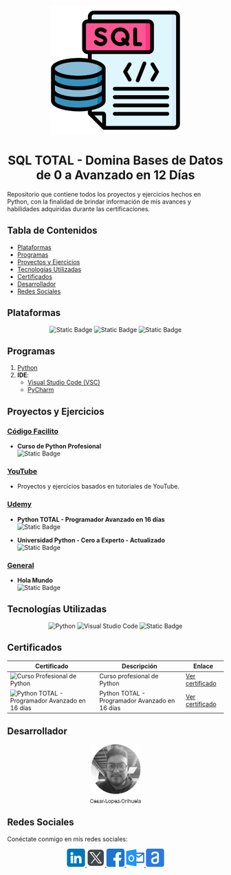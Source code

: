 <!-- Imagen de Python centrada -->
<p align="center">
  <img src="./img/sql.png" width="300">
</p>

<!-- Título de README -->
<h1 align="center" id="SQL">SQL TOTAL - Domina Bases de Datos de 0 a Avanzado en 12 Días</h1>

<!-- Descripción de README -->

Repositorio que contiene todos los proyectos y ejercicios hechos en Python, con la finalidad de brindar información de mis avances y habilidades adquiridas durante las certificaciones.

## Tabla de Contenidos

- [Plataformas](#plataformas)
- [Programas](#programas)
- [Proyectos y Ejercicios](#proyectos-y-ejercicios)
- [Tecnologías Utilizadas](#tecnologías-utilizadas)
- [Certificados](#certificados)
- [Desarrollador](#desarrollador)
- [Redes Sociales](#redes-sociales)

## Plataformas

<section align="center">

![Static Badge](https://img.shields.io/badge/PLATAFORMA-Udemy-purple)
![Static Badge](https://img.shields.io/badge/PLATAFORMA-CodigoFacilito-green)
![Static Badge](https://img.shields.io/badge/PLATAFORMA-YouTube-red)

</section>

## Programas

1. [Python](https://www.python.org/)
2. **IDE**:
   - [Visual Studio Code (VSC)](https://code.visualstudio.com/)
   - [PyCharm](https://www.jetbrains.com/es-es/pycharm/download/?section=windows)

## Proyectos y Ejercicios

### [Código Facilito](./CodigoFacilito/)

- **Curso de Python Profesional**  
  ![Static Badge](https://img.shields.io/badge/ESTATUS-Terminado-green)

### [YouTube](./YouTube/)

- Proyectos y ejercicios basados en tutoriales de YouTube.

### [Udemy](./Udemy/)

- **Python TOTAL - Programador Avanzado en 16 días**  
  ![Static Badge](https://img.shields.io/badge/ESTATUS-Terminado-green)

- **Universidad Python - Cero a Experto - Actualizado**  
  ![Static Badge](https://img.shields.io/badge/ESTATUS-Proceso-yellow)

### [General](./general/)

- **Hola Mundo**  
  ![Static Badge](https://img.shields.io/badge/ESTATUS-Terminado-green)

## Tecnologías Utilizadas

<section align="center">

![Python](https://img.shields.io/badge/Python-3.12-yellow?logo=python&logoColor=white)
![Visual Studio Code](https://img.shields.io/badge/IDE-VSCode-blue?logo=visual-studio-code&logoColor=white)
![Static Badge](https://img.shields.io/badge/IDE-PYCHARM-greey)

</section>

## Certificados

| Certificado                                                            | Descripción                                    | Enlace                                                                                          |
| ---------------------------------------------------------------------- | ---------------------------------------------- | ----------------------------------------------------------------------------------------------- |
| ![Curso Profesional de Python](./img/cfpython.png)                     | Curso profesional de Python                    | [Ver certificado](https://codigofacilito.com/certificates/bc9d270a-efaf-4666-9017-5723b8c4022b) |
| ![Python TOTAL - Programador Avanzado en 16 días](./img/u16python.png) | Python TOTAL - Programador Avanzado en 16 días | [Ver certificado](https://www.udemy.com/certificate/UC-b4706151-9b4f-4809-89a7-eadc686231b1/)   |

## Desarrollador

<section align="center">

[<img src="./img/chinicuil.png" width=115><br><sub>Cesar Lopez Orihuela</sub>](https://github.com/Chinicuil87)

</section>

## Redes Sociales

Conéctate conmigo en mis redes sociales:

<section align="center">

<a href="https://www.linkedin.com/in/cesar-lopez-orihuela-796b82271/">
<img src="./img/linkedin.png" alt="icono linkdin" style="width:42px;height:42px;">
</a>
<a href="https://twitter.com/Cesar_22_">
<img src="./img/logotipos.png" alt="icono x" style="width:42px;height:42px;">
</a>
<a href="https://www.facebook.com/23.Cesar">
<img src="./img/facebook.png" alt="icono facebook" style="width:42px;height:42px;">
</a>
<!--
<a href="https://clopez.info/">
<img src="./img/cv.png" alt="icono mi pagina" style="width:42px;height:42px;">
</a>
-->
<a href="mailto:clopezorihuela@hotmail.com">
<img src="./img/panorama.png" alt="icono correo electronico" style="width:42px;height:42px;">
</a>
<a href="https://app.aluracursos.com/user/clopezorihuela">
<img src="./img/alura.png" alt="icono alura" style="width:42px;height:42px;">
</a>

</section>
